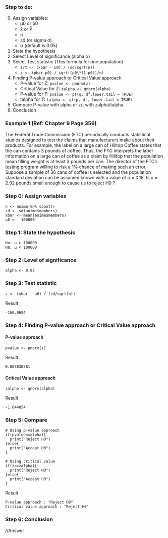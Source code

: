 ### Step to do:

0. Assign variables:
   - μ0 or p0
   - x̄ or P̅
   - n
   - sd (or sigma σ)
   - α (default is 0.05)
1. State the hypothesis
2. Select Level of significance (alpha α)
3. Select Test statistic (This formula for one population)
   - `z/t <- (xbar - u0) / (sd/sqrt(n))`
   - `z <- (pbar-p0) / sqrt((p0\*(1-p0))/n)`
4. Finding P-value approach or Critical Value approach
   - P-value for Z: `pvalue <- pnorm(z)`
   - Critical Value for Z: `zalpha <- qnorm(alpha)`
   - P-value for T: `pvalue <- pt(q, df,lower.tail = TRUE)`
   - talpha for T: `talpha <- qt(p, df, lower.tail = TRUE)`
5. Compare P-value with alpha or z/t with zalpha/talpha
6. Conclusion

### Example 1 (Ref: Chapter 9 Page 356)

The Federal Trade Commission (FTC) periodically conducts statistical studies designed to test the claims that manufacturers make about their products. For example, the label on a large can of Hilltop Coffee states that the can contains 3 pounds of coffee. Thus, the FTC interprets the label information on a large can of coffee as a claim by Hilltop that the population mean filling weight is at least 3 pounds per can. The director of the FTC’s testing program willing to risk a 1% chance of making such an error. Suppose a sample of 36 cans of coffee is selected and the population standard deviation can be assumed known with a value of σ = 0.18. Is x̄ = 2.92 pounds small enough to cause us to reject H0 ?


### Step 0: Assign variables

```
n <- anime %>% count()
sd <- sd(anime$members)
xbar <- mean(anime$members)
u0 <-  100000
  ```

### Step 1: State the hypothesis

```
Ho: μ > 100000  
Ha: μ < 100000
```

### Step 2: Level of significance

```
alpha <- 0.05
```

### Step 3: Test statistic

```
z <- (xbar - u0) / (sd/sqrt(n))
```
Result
```
-160.0684
```

### Step 4: Finding P-value approach or Critical Value approach
#### P-value approach

```
pvalue <- pnorm(z)
```
Result
```
0.003830381
```
#### Critical Value approach
```
zalpha <- qnorm(alpha)
```
Result
```
-1.644854
```

### Step 5: Compare

```
# Using p-value approach
if(pvalue<=alpha){
  print("Reject H0")
}else{
  print("Accept H0")
}

# Using critical value
if(z<=zalpha){
  print("Reject H0")
}else{
  print("Accept H0")
}
```
Result
```
P-value approach : "Reject H0"
Critical value approach : "Reject H0"
```


### Step 6: Conclusion

//Answer
